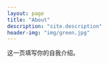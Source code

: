 ```yaml
---
layout: page
title: "About"
description: "site.description"
header-img: "img/green.jpg"
---
```


这一页填写你的自我介绍。